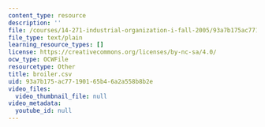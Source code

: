 ```yaml
---
content_type: resource
description: ''
file: /courses/14-271-industrial-organization-i-fall-2005/93a7b175ac77190165b46a2a558b8b2e_broiler.csv
file_type: text/plain
learning_resource_types: []
license: https://creativecommons.org/licenses/by-nc-sa/4.0/
ocw_type: OCWFile
resourcetype: Other
title: broiler.csv
uid: 93a7b175-ac77-1901-65b4-6a2a558b8b2e
video_files:
  video_thumbnail_file: null
video_metadata:
  youtube_id: null
---
```


